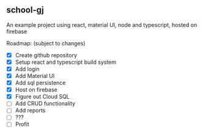 school-gj
---

An example project using react, material UI, node and typescript, hosted on firebase

Roadmap: (subject to changes)
- [x] Create github repository
- [x] Setup react and typescript build system
- [x] Add login
- [x] Add Material UI
- [x] Add sql persistence
- [x] Host on firebase
- [x] Figure out Cloud SQL
- [ ] Add CRUD functionality
- [ ] Add reports
- [ ] ???
- [ ] Profit
